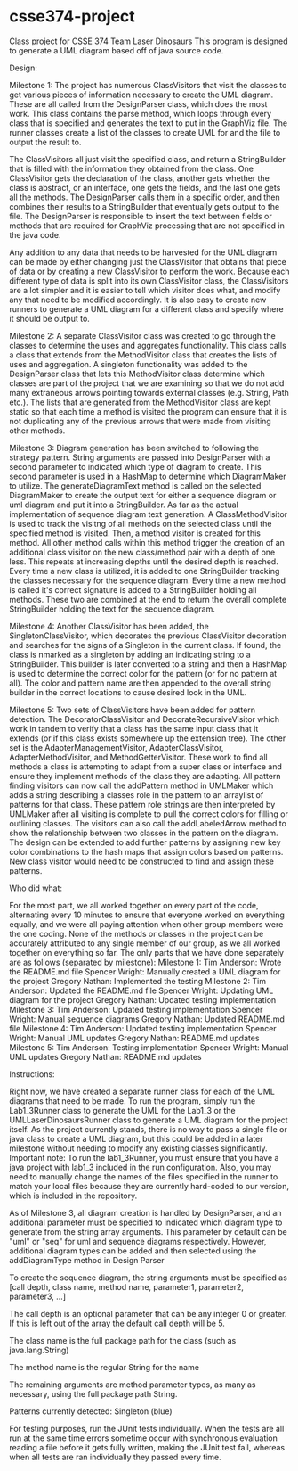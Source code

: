 # csse374-project
Class project for CSSE 374 Team Laser Dinosaurs
This program is designed to generate a UML diagram based off of java source code.


Design:

Milestone 1:
The project has numerous ClassVisitors that visit the classes to get various pieces of information necessary to create the UML diagram.  These are all called from the DesignParser class, which does the most work.  This class contains the parse method, which loops through every class that is specified and generates the text to put in the GraphViz file.  The runner classes create a list of the classes to create UML for and the file to output the result to.

The ClassVisitors all just visit the specified class, and return a StringBuilder that is filled with the information they obtained from the class.  One ClassVisitor gets the declaration of the class, another gets whether the class is abstract, or an interface, one gets the fields, and the last one gets all the methods.  The DesignParser calls them in a specific order, and then combines their results to a StringBuilder that eventually gets output to the file.  The DesignParser is responsible to insert the text between fields or methods that are required for GraphViz processing that are not specified in the java code.

Any addition to any data that needs to be harvested for the UML diagram can be made by either changing just the ClassVisitor that obtains that piece of data or by creating a new ClassVisitor to perform the work.  Because each different type of data is split into its own ClassVisitor class, the ClassVisitors are a lot simpler and it is easier to tell which visitor does what, and modify any that need to be modified accordingly.  It is also easy to create new runners to generate a UML diagram for a different class and specify where it should be output to.

Milestone 2:
A separate ClassVisitor class was created to go through the classes to determine the uses and aggregates functionality.  This class calls a class that extends from the MethodVisitor class that creates the lists of uses and aggregation.  A singleton functionality was added to the DesignParser class that lets this MethodVisitor class determine which classes are part of the project that we are examining so that we do not add many extraneous arrows pointing towards external classes (e.g. String, Path etc.).  The lists that are generated from the MethodVisitor class are kept static so that each time a method is visited the program can ensure that it is not duplicating any of the previous arrows that were made from visiting other methods.

Milestone 3:
Diagram generation has been switched to following the strategy pattern. String arguments are passed into DesignParser with a second parameter to indicated which type of diagram to create. This second parameter is used in a HashMap to determine which DiagramMaker to utilize. The generateDiagramText method is called on the selected DiagramMaker to create the output text for either a sequence diagram or uml diagram and put it into a StringBuilder. As far as the actual implementation of sequence diagram text generation. A ClassMethodVisitor is used to track the visitng of all methods on the selected class until the specified method is visited. Then, a method visitor is created for this method. All other method calls within this method trigger the creation of an additional class visitor on the new class/method pair with a depth of one less. This repeats at increasing depths until the desired depth is reached.
Every time a new class is utilized, it is added to one StringBuilder tracking the classes necessary for the sequence diagram. Every time a new method is called it's correct signature is added to a StringBuilder holding all methods. These two are combined at the end to return the overall complete StringBuilder holding the text for the sequence diagram. 

Milestone 4:
Another ClassVisitor has been added, the SingletonClassVisitor, which decorates the previous ClassVisitor decoration and searches for the signs of a Singleton in the current class. If found, the class is nmarked as a singleton by adding an indicating string to a StringBuilder. This builder is later converted to a string and then a HashMap is used to determine the correct color for the pattern (or for no pattern at all). The color and pattern name are then appended to the overall string builder in the correct locations to cause desired look in the UML.

Milestone 5:
Two sets of ClassVisitors have been added for pattern detection. The DecoratorClassVisitor and DecorateRecursiveVisitor which work in tandem to verify that a class has the same input class that it extends (or if this class exists somewhere up the extension tree). The other set is the AdapterManagementVisitor, AdapterClassVisitor, AdapterMethodVisitor, and MethodGetterVisitor. These work to find all methods a class is attempting to adapt from a super class or interface and ensure they implement methods of the class they are adapting. All pattern finding visitors can now call the addPattern method in UMLMaker which adds a string describing a classes role in the pattern to an arraylist of patterns for that class. These pattern role strings are then interpreted by UMLMaker after all visiting is complete to pull the correct colors for filling or outlining classes. The visitors can also call the addLabeledArrow method to show the relationship between two classes in the pattern on the diagram. The design can be extended to add further patterns by assigning new key color combinations to the hash maps that assign colors based on patterns. New class visitor would need to be constructed to find and assign these patterns.

Who did what:

For the most part, we all worked together on every part of the code, alternating every 10 minutes to ensure that everyone worked on everything equally, and we were all paying attention when other group members were the one coding.  None of the methods or classes in the project can be accurately attributed to any single member of our group, as we all worked together on everything so far.  The only parts that we have done separately are as follows (separated by milestone):
Milestone 1:
  Tim Anderson: Wrote the README.md file
  Spencer Wright: Manually created a UML diagram for the project
  Gregory Nathan: Implemented the testing
Milestone 2:
  Tim Anderson: Updated the README.md file
  Spencer Wright: Updating UML diagram for the project
  Gregory Nathan: Updated testing implementation
Milestone 3:
  Tim Anderson: Updated testing implementation
  Spencer Wright: Manual sequence diagrams
  Gregory Nathan: Updated README.md file
Milestone 4:
  Tim Anderson: Updated testing implementation
  Spencer Wright: Manual UML updates
  Gregory Nathan: README.md updates
Milestone 5:
  Tim Anderson: Testing implementation
  Spencer Wright: Manual UML updates
  Gregory Nathan: README.md updates

Instructions:

Right now, we have created a separate runner class for each of the UML diagrams that need to be made.  To run the program, simply run the Lab1_3Runner class to generate the UML for the Lab1_3 or the UMLLaserDinosaursRunner class to generate a UML diagram for the project itself.  As the project currently stands, there is no way to pass a single file or java class to create a UML diagram, but this could be added in a later milestone without needing to modify any existing classes significantly.  Important note:  To run the lab1_3Runner, you must ensure that you have a java project with lab1_3 included in the run configuration.  Also, you may need to manually change the names of the files specified in the runner to match your local files because they are currently hard-coded to our version, which is included in the repository.

As of Milestone 3, all diagram creation is handled by DesignParser, and an additional parameter must be specified to indicated which diagram type to generate from the string array arguments. This parameter by default can be "uml" or "seq" for uml and sequence diagrams respectively. However, additional diagram types can be added and then selected using the addDiagramType method in Design Parser

To create the sequence diagram, the string arguments must be specified as [call depth, class name, method name, parameter1, parameter2, parameter3, ...]

The call depth is an optional parameter that can be any integer 0 or greater. If this is left out of the array the default call depth will be 5.

The class name is the full package path for the class (such as java.lang.String)

The method name is the regular String for the name

The remaining arguments are method parameter types, as many as necessary, using the full package path String.

Patterns currently detected: Singleton (blue)

For testing purposes, run the JUnit tests individually.  When the tests are all run at the same time errors sometime occur with synchronous evaluation reading a file before it gets fully written, making the JUnit test fail, whereas when all tests are ran individually they passed every time.
